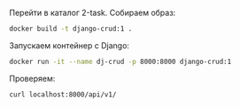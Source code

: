 Перейти в каталог 2-task. 
Собираем образ:
```bash
docker build -t django-crud:1 .
```
Запускаем контейнер с Django:
```bash
docker run -it --name dj-crud -p 8000:8000 django-crud:1
```
Проверяем:
```bash
curl localhost:8000/api/v1/
```
